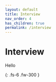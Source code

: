 ```yaml
---
layout: default
title: Interview
nav_order: 4
has_children: true
permalink: /interview
---
```


# Interview

Hello

{: .fs-6 .fw-300 }
